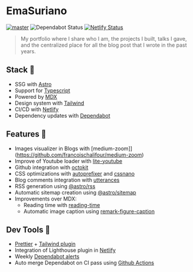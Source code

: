# EmaSuriano

[![master](https://github.com/EmaSuriano/portfolio/actions/workflows/master.yml/badge.svg)](https://github.com/EmaSuriano/portfolio/actions/workflows/master.yml)
![Dependabot Status](https://badgen.net/github/dependabot/EmaSuriano/portfolio)
[![Netlify Status](https://api.netlify.com/api/v1/badges/6c5ab50c-b5ad-4c2f-a933-860a7bfc8530/deploy-status)](https://app.netlify.com/sites/gifted-dubinsky-50dab2/deploys)

> My portfolio where I share who I am, the projects I built, talks I gave, and the centralized place for all the blog post that I wrote in the past years.

## Stack 🚀

- SSG with [Astro](https://astro.build/)
- Support for [Typescript](https://www.typescriptlang.org/)
- Powered by [MDX](https://mdxjs.com/)
- Design system with [Tailwind](https://tailwindcss.com/)
- CI/CD with [Netlify](https://netlify.com/)
- Dependency updates with [Dependabot](https://docs.github.com/en/code-security/dependabot/dependabot-version-updates/about-dependabot-version-updates)

## Features 🎁

- Images visualizer in Blogs with [medium-zoom]](https://github.com/francoischalifour/medium-zoom)
- Improve of Youtube loader with [lite-youtube](https://github.com/justinribeiro/lite-youtube)
- Github integration with [octokit](https://github.com/octokit/core.js/)
- CSS optimizations with [autoprefixer](https://github.com/postcss/autoprefixer) and [cssnano](https://github.com/cssnano/cssnano)
- Blog comments integration with [utterances](https://github.com/utterance/utterances)
- RSS generation using [@astro/rss](https://github.com/withastro/astro/tree/main/packages/astro-rss)
- Automatic sitemap creation using [@astro/sitemap](https://github.com/withastro/astro/tree/main/packages/integrations/sitemap)
- Improvements over MDX:
  - Reading time with [reading-time](https://github.com/ngryman/reading-time)
  - Automatic image caption using [remark-figure-caption](https://github.com/Microflash/remark-figure-caption)

## Dev Tools 👷

- [Prettier](https://prettier.io/) + [Tailwind plugin](https://github.com/tailwindlabs/prettier-plugin-tailwindcss)
- Integration of Lighthouse plugin in [Netlify](https://docs.netlify.com/monitor-sites/lighthouse/)
- Weekly [Dependabot alerts](https://github.blog/2020-06-01-keep-all-your-packages-up-to-date-with-dependabot/)
- Auto merge Dependabot on CI pass using [Github Actions](https://github.com/marketplace/actions/dependabot-auto-merge)
